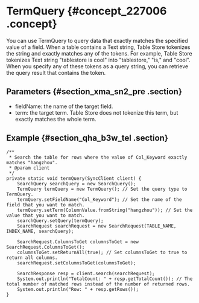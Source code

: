 # TermQuery {#concept_227006 .concept}

You can use TermQuery to query data that exactly matches the specified value of a field. When a table contains a Text string, Table Store tokenizes the string and exactly matches any of the tokens. For example, Table Store tokenizes Text string "tablestore is cool" into "tablestore," "is," and "cool". When you specify any of these tokens as a query string, you can retrieve the query result that contains the token.

## Parameters {#section_xma_sn2_pre .section}

-   fieldName: the name of the target field.
-   term: the target term. Table Store does not tokenize this term, but exactly matches the whole term.

## Example {#section_qha_b3w_tel .section}

``` {#codeblock_me9_h8c_asb}
/**
 * Search the table for rows where the value of Col_Keyword exactly matches "hangzhou".
 * @param client
 */
private static void termQuery(SyncClient client) {
    SearchQuery searchQuery = new SearchQuery();
    TermQuery termQuery = new TermQuery(); // Set the query type to TermQuery.
    termQuery.setFieldName("Col_Keyword"); // Set the name of the field that you want to match.
    termQuery.setTerm(ColumnValue.fromString("hangzhou")); // Set the value that you want to match.
    searchQuery.setQuery(termQuery);
    SearchRequest searchRequest = new SearchRequest(TABLE_NAME, INDEX_NAME, searchQuery);

    SearchRequest.ColumnsToGet columnsToGet = new SearchRequest.ColumnsToGet();
    columnsToGet.setReturnAll(true); // Set columnsToGet to true to return all columns.
    searchRequest.setColumnsToGet(columnsToGet);

    SearchResponse resp = client.search(searchRequest);
    System.out.println("TotalCount: " + resp.getTotalCount()); // The total number of matched rows instead of the number of returned rows.
    System.out.println("Row: " + resp.getRows());
}
			
```

